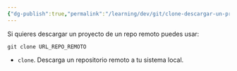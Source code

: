 ```yaml
---
{"dg-publish":true,"permalink":"/learning/dev/git/clone-descargar-un-proyecto-de-un-repo-remoto-en-git/","created":"2024-04-03T21:44","updated":"2024-04-03T21:44"}
---
```


Si quieres descargar un proyecto de un repo remoto puedes usar:
```bh
git clone URL_REPO_REMOTO
```
- `clone`. Descarga un repositorio remoto a tu sistema local.